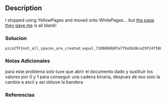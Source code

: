 ## Description
I stopped using YellowPages and moved onto WhitePages... but [the page they gave me](https://jupiter.challenges.picoctf.org/static/95be9526e162185c741259a75dffa0ab/whitepages.txt) is all blank!

### Solucion

```
picoCTF{not_all_spaces_are_created_equal_7100860b0fa779a5bd8ce29f24f586dc}
```
### Notas Adicionales
para este problema solo tuve que abrir el documento dado y sustituir los valores por 0 y 1 para conseguir una cadena binaria, despues de eso solo la cambie a ascii y asi obtuve la bandera
### Referencias
